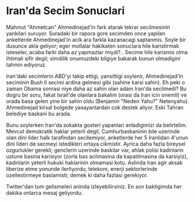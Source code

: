 # Iran'da Secim Sonuclari

Mahmut "Ahmetcan" Ahmedinejad'in fark atarak tekrar secilmesinin yankilari suruyor. Suradaki bir rapora gore secimden once yapilan anketlerde Ahmedinejad'in acik ara farkla kazanacagi saptanmis. Soyle bir dusunce akla geliyor; eger mollalar hakikaten sonuclara hile karistirmak isteseler, acaba farki daha az yapmazlar miydi?.. Secime hile karismis olma ihtimali sifir degil; simdilik onumuzdeki bilgiye bakarak bunun olmadigini tahmin ediyoruz.

Iran'daki secimlerin ABD'yi takip ettigi, yansittigi soylenir, Ahmedinejad'in seciminin Bush II secimi ardina gelmesi gibi (sahine karsi sahin). Eh peki o zaman Obama sonrasi niye daha az sahin olan adam Iran'da secilmedi? Bu dogru bir soru, fakat Israil'de olanlara bakalim (orasi da Iran icin onemli) ve orada basa gelen yine bir sahin oldu (Benjamin "Neden Yahu?" Netenyahu). Ahmedinejad kirsal bolgede yasayanlardan cok destek aliyor. Eski Tahran belediye baskani bu arada.

Bunu soylerken Iran'da sokakta gosteri yapanlari anladigimizi da belirtelim. Mevcut demokratik haklar yeterli degil, Cumhurbaskaninin bile uzerinde olan dini lider halk tarafindan secilemiyor, anketlerde her 5 Iranlidan 4'unun dini lideri de secmeyi istedikleri ortaya cikmistir. Ayrica daha fazla bireysel ozgurlukler gerekli; genclerin uzerinde baskilar var, ahlak polisi kadinlarin ustune basina karisiyor (zorla bas acilmasina da kapatilmasina da karsiyiz), kadinlarin yeterli hukuki haklarinin olmamasi kotu. Aslinda Iran agir aksak liberize etme yonunde ilerliyordu; telekom, enerji sektorlerinde ozellestirmeye baslamisti; demek ki daha fazlasi gerekiyor.

Twitter'dan tum gelismeleri aninda izleyebilirsiniz. En son baktigimda her dakika onlarca mesaj geliyordu.

